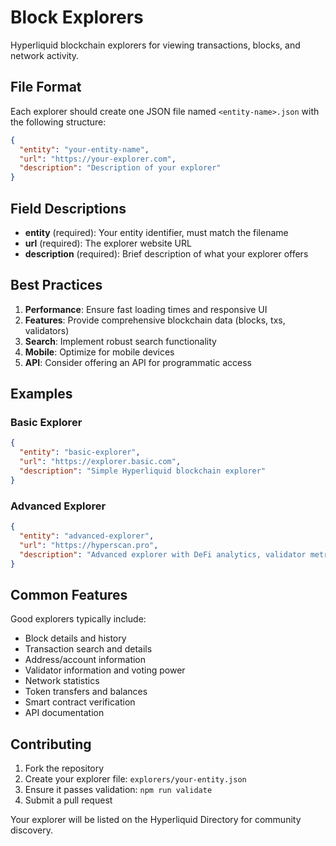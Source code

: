 # Block Explorers

Hyperliquid blockchain explorers for viewing transactions, blocks, and network activity.

## File Format

Each explorer should create one JSON file named `<entity-name>.json` with the following structure:

```json
{
  "entity": "your-entity-name",
  "url": "https://your-explorer.com",
  "description": "Description of your explorer"
}
```

## Field Descriptions

- **entity** (required): Your entity identifier, must match the filename
- **url** (required): The explorer website URL
- **description** (required): Brief description of what your explorer offers

## Best Practices

1. **Performance**: Ensure fast loading times and responsive UI
2. **Features**: Provide comprehensive blockchain data (blocks, txs, validators)
3. **Search**: Implement robust search functionality
4. **Mobile**: Optimize for mobile devices
5. **API**: Consider offering an API for programmatic access

## Examples

### Basic Explorer
```json
{
  "entity": "basic-explorer",
  "url": "https://explorer.basic.com",
  "description": "Simple Hyperliquid blockchain explorer"
}
```

### Advanced Explorer
```json
{
  "entity": "advanced-explorer",
  "url": "https://hyperscan.pro",
  "description": "Advanced explorer with DeFi analytics, validator metrics, and API access"
}
```

## Common Features

Good explorers typically include:
- Block details and history
- Transaction search and details
- Address/account information
- Validator information and voting power
- Network statistics
- Token transfers and balances
- Smart contract verification
- API documentation

## Contributing

1. Fork the repository
2. Create your explorer file: `explorers/your-entity.json`
3. Ensure it passes validation: `npm run validate`
4. Submit a pull request

Your explorer will be listed on the Hyperliquid Directory for community discovery. 